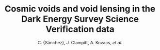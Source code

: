 ---
number: "20"
title: "Cosmic voids and void lensing in the Dark Energy Survey Science Verification data"
arxiv_link: "https://arxiv.org/abs/1605.03982"
arxiv_id: "1605.03982"
author: "C. {S&aacute;nchez}, J. Clampitt, A. Kovacs, <em>et al.</em>"
reviewed: True
journal: "MNRAS, 465, 746 (2017)"
doi: "10.1093/mnras/stw2745"
---